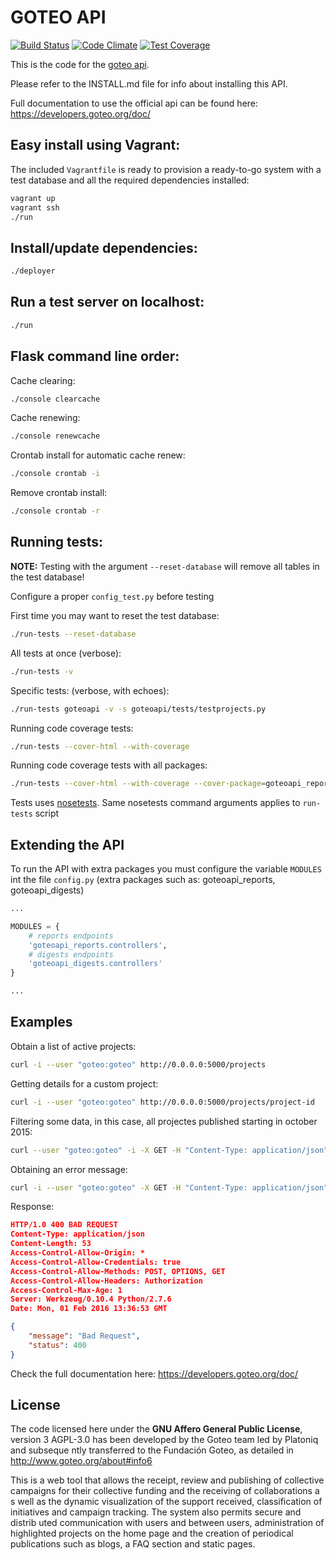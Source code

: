 GOTEO API
=========

[![Build Status](https://travis-ci.org/GoteoFoundation/goteo-api.svg?branch=master)](https://travis-ci.org/GoteoFoundation/goteo-api) [![Code Climate](https://codeclimate.com/github/GoteoFoundation/goteo-api/badges/gpa.svg)](https://codeclimate.com/github/GoteoFoundation/goteo-api) [![Test Coverage](https://codeclimate.com/github/GoteoFoundation/goteo-api/badges/coverage.svg)](https://codeclimate.com/github/GoteoFoundation/goteo-api/coverage)

This is the code for the [goteo api](http://api.goteo.org/).

Please refer to the INSTALL.md file for info about installing this API.

Full documentation to use the official api can be found here: https://developers.goteo.org/doc/

Easy install using Vagrant:
----------

The included `Vagrantfile` is ready to provision a ready-to-go system with a test database and all the required dependencies installed:

```bash
vagrant up
vagrant ssh
./run
```

Install/update dependencies:
----------

```bash
./deployer
```

Run a test server on localhost:
----------

```bash
./run
```

Flask command line order:
----------

Cache clearing:

```bash
./console clearcache
```

Cache renewing:

```bash
./console renewcache
```

Crontab install for automatic cache renew:

```bash
./console crontab -i
```

Remove crontab install:
```bash
./console crontab -r
```

Running tests:
----------

**NOTE:** Testing with the argument `--reset-database` will remove all tables in the test database!

Configure a proper `config_test.py` before testing

First time you may want to reset the test database:

```bash
./run-tests --reset-database
```

All tests at once (verbose):

```bash
./run-tests -v
```

Specific tests: (verbose, with echoes):

```bash
./run-tests goteoapi -v -s goteoapi/tests/testprojects.py
```

Running code coverage tests:

```bash
./run-tests --cover-html --with-coverage
```

Running code coverage tests with all packages:

```bash
./run-tests --cover-html --with-coverage --cover-package=goteoapi_reports --cover-package=goteoapi_digests
```

Tests uses [nosetests](https://nose.readthedocs.org). Same nosetests command arguments applies to `run-tests` script

Extending the API
----------

To run the API with extra packages you must configure the variable `MODULES` int the file `config.py` (extra packages such as: goteoapi_reports, goteoapi_digests)

```python
...

MODULES = {
    # reports endpoints
    'goteoapi_reports.controllers',
    # digests endpoints
    'goteoapi_digests.controllers'
}

...
```

Examples
----------

Obtain a list of active projects:

```bash
curl -i --user "goteo:goteo" http://0.0.0.0:5000/projects
```

Getting details for a custom project:

```bash
curl -i --user "goteo:goteo" http://0.0.0.0:5000/projects/project-id
```

Filtering some data, in this case, all projectes published starting in october 2015:

```bash
curl --user "goteo:goteo" -i -X GET -H "Content-Type: application/json" -d '{"from_date":"2015-10-01"}' http://localhost:5000/projects/
```

Obtaining an error message:

```bash
curl -i --user "goteo:goteo" -X GET -H "Content-Type: application/json" http://0.0.0.0:5000/projects/
```

Response:

```json
HTTP/1.0 400 BAD REQUEST
Content-Type: application/json
Content-Length: 53
Access-Control-Allow-Origin: *
Access-Control-Allow-Credentials: true
Access-Control-Allow-Methods: POST, OPTIONS, GET
Access-Control-Allow-Headers: Authorization
Access-Control-Max-Age: 1
Server: Werkzeug/0.10.4 Python/2.7.6
Date: Mon, 01 Feb 2016 13:36:53 GMT

{
    "message": "Bad Request",
    "status": 400
}
```

Check the full documentation here: https://developers.goteo.org/doc/

License
-------

The code licensed here under the **GNU Affero General Public License**, version 3 AGPL-3.0 has been developed by the Goteo team led by Platoniq and subseque
ntly transferred to the Fundación Goteo, as detailed in http://www.goteo.org/about#info6

This is a web tool that allows the receipt, review and publishing of collective campaigns for their collective funding and the receiving of collaborations a
s well as the dynamic visualization of the support received, classification of initiatives and campaign tracking. The system also permits secure and distrib
uted communication with users and between users, administration of highlighted projects on the home page and the creation of periodical publications such as
 blogs, a FAQ section and static pages.



